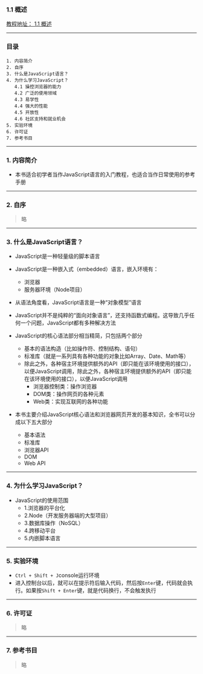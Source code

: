 ### 1.1 概述
[教程地址： 1.1 概述](http://javascript.ruanyifeng.com/introduction/intro.html)

---
### 目录
```
1. 内容简介
2. 自序
3. 什么是JavaScript语言？
4. 为什么学习JavaScript？
   4.1 操控浏览器的能力
   4.2 广泛的使用领域
   4.3 易学性
   4.4 强大的性能
   4.5 开放性
   4.6 社区支持和就业机会
5. 实验环境
6. 许可证
7. 参考书目
```

---
### 1. 内容简介
- 本书适合初学者当作JavaScript语言的入门教程，也适合当作日常使用的参考手册

---
### 2. 自序
>略

---
### 3. 什么是JavaScript语言？
- JavaScript是一种轻量级的脚本语言

- JavaScript是一种嵌入式（embedded）语言，嵌入环境有：
   - 浏览器
   - 服务器环境（Node项目）
   
- 从语法角度看，JavaScript语言是一种“对象模型”语言

- JavaScript并不是纯粹的“面向对象语言”，还支持函数式编程。这导致几乎任何一个问题，JavaScript都有多种解决方法

- JavaScript的核心语法部分相当精简，只包括两个部分
    - 基本的语法构造（比如操作符、控制结构、语句）
    - 标准库（就是一系列具有各种功能的对象比如Array、Date、Math等）
    - 除此之外，各种宿主环境提供额外的API（即只能在该环境使用的接口），以便JavaScript调用，除此之外，各种宿主环境提供额外的API（即只能在该环境使用的接口），以便JavaScript调用
        - 浏览器控制类：操作浏览器
        - DOM类：操作网页的各种元素
        - Web类：实现互联网的各种功能
        
- 本书主要介绍JavaScript核心语法和浏览器网页开发的基本知识，全书可以分成以下五大部分
  - 基本语法
  - 标准库
  - 浏览器API
  - DOM
  - Web API
  
---
### 4. 为什么学习JavaScript？
- JavaScript的使用范围
  - 1.浏览器的平台化
  - 2.Node（开发服务器端的大型项目）
  - 3.数据库操作（NoSQL）
  - 4.跨移动平台
  - 5.内嵌脚本语言

---
### 5. 实验环境
- `Ctrl + Shift + J`console运行环境
- 进入控制台以后，就可以在提示符后输入代码，然后按`Enter`键，代码就会执行。如果按`Shift + Enter`键，就是代码换行，不会触发执行

---
### 6. 许可证
>略

---
### 7. 参考书目
>略
